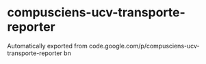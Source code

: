 # compusciens-ucv-transporte-reporter
Automatically exported from code.google.com/p/compusciens-ucv-transporte-reporter
bn

